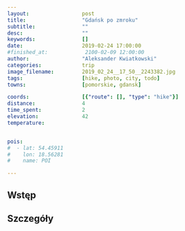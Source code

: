 ```yaml
---
layout:                 post
title:                  "Gdańsk po zmroku"
subtitle:               ""
desc:                   ""
keywords:               []
date:                   2019-02-24 17:00:00
#finished_at:            2100-02-09 12:00:00
author:                 "Aleksander Kwiatkowski"
categories:             trip
image_filename:         2019_02_24__17_50__2243382.jpg
tags:                   [hike, photo, city, todo]
towns:                  [pomorskie, gdansk]

coords:                 [{"route": [], "type": "hike"}]
distance:               4
time_spent:             2
elevation:              42
temperature:            


pois:
#  - lat: 54.45911
#    lon: 18.56281
#    name: POI

---
```



## Wstęp

## Szczegóły
